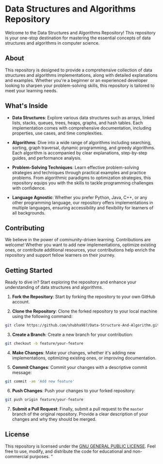 # Data Structures and Algorithms Repository

Welcome to the Data Structures and Algorithms Repository! This repository is your one-stop destination for mastering the essential concepts of data structures and algorithms in computer science.

## About
This repository is designed to provide a comprehensive collection of data structures and algorithms implementations, along with detailed explanations and examples. Whether you're a beginner or an experienced developer looking to sharpen your problem-solving skills, this repository is tailored to meet your learning needs.

## What's Inside
- **Data Structures**: Explore various data structures such as arrays, linked lists, stacks, queues, trees, heaps, graphs, and hash tables. Each implementation comes with comprehensive documentation, including properties, use cases, and time complexities.
  
- **Algorithms**: Dive into a wide range of algorithms including searching, sorting, graph traversal, dynamic programming, and greedy algorithms. Each algorithm is accompanied by clear explanations, step-by-step guides, and performance analysis.

- **Problem-Solving Techniques**: Learn effective problem-solving strategies and techniques through practical examples and practice problems. From algorithmic paradigms to optimization strategies, this repository equips you with the skills to tackle programming challenges with confidence.

- **Language Agnostic**: Whether you prefer Python, Java, C++, or any other programming language, our repository offers implementations in multiple languages, ensuring accessibility and flexibility for learners of all backgrounds.

## Contributing
We believe in the power of community-driven learning. Contributions are welcome! Whether you want to add new implementations, optimize existing ones, or contribute additional resources, your contributions help enrich the repository and support fellow learners on their journey.

## Getting Started
Ready to dive in? Start exploring the repository and enhance your understanding of data structures and algorithms. <br>

1. **Fork the Repository**: Start by forking the repository to your own GitHub account.

2. **Clone the Repository**: Clone the forked repository to your local machine using the following command:
```bash
git clone https://github.com/shubha987/Data-Structure-And-Algorithm.git
```

3. **Create a Branch**: Create a new branch for your contribution:
```bash
git checkout -b feature/your-feature
```
4. **Make Changes**: Make your changes, whether it's adding new implementations, optimizing existing ones, or improving documentation.

5. **Commit Changes**: Commit your changes with a descriptive commit message:
```bash
git commit -am 'Add new feature'
```

6. **Push Changes**: Push your changes to your forked repository:
```bash
git push origin feature/your-feature
```
7. **Submit a Pull Request**: Finally, submit a pull request to the `master` branch of the original repository. Provide a clear description of your changes and why they should be merged.

## License
This repository is licensed under the [GNU GENERAL PUBLIC LICENSE](LICENSE.md). Feel free to use, modify, and distribute the code for educational and non-commercial purposes.
"
